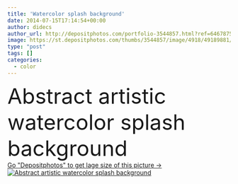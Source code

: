 ```yaml
---
title: 'Watercolor splash background'
date: 2014-07-15T17:14:54+00:00
author: didecs
author_url: http://depositphotos.com/portfolio-3544857.html?ref=64678756
image: https://st.depositphotos.com/thumbs/3544857/image/4918/49189881/api_thumb_450.jpg?forcejpeg=true
type: "post"
tags: []
categories: 
  - color
---
```

<div aling="center">
            <font size="60"> Abstract artistic watercolor splash background</font>   
</div>
<div>
    <a href='https://depositphotos.com/49189881/stock-photo-watercolor-splash-background.html?ref=64678756' target=_blank > Go "Depositphotos" to get lage size of this picture ->
        <img href='https://depositphotos.com/49189881/stock-photo-watercolor-splash-background.html?ref=64678756' src='https://st.depositphotos.com/3544857/4918/i/950/depositphotos_49189881-stock-photo-watercolor-splash-background.jpg?forcejpeg=true' alt='Abstract artistic watercolor splash background' >
    </a>
</div>
